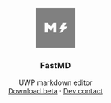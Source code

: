 <p align="center">
  <a href="https://github.com/brullsker/FastNote/releases">
    <img src="https://raw.githubusercontent.com/brullsker/FastMD/master/GHAssets/Square44x44Logo.scale-200.png" width=80 height=80>
  </a>

  <h3 align="center">FastMD</h3>

  <p align="center">
    UWP markdown editor
    <br>
    <a href="https://github.com/brullsker/FastMD/releases">Download beta</a>
    &middot;
    <a href="https://t.me/brullsker">Dev contact</a>
  </p>
</p>
